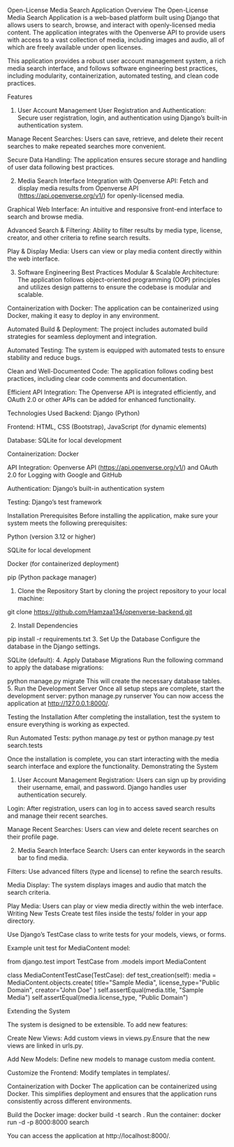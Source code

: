 Open-License Media Search Application
Overview
The Open-License Media Search Application is a web-based platform built using Django that allows users to search, browse, and interact with openly-licensed media content. The application integrates with the Openverse API to provide users with access to a vast collection of media, including images and audio, all of which are freely available under open licenses.

This application provides a robust user account management system, a rich media search interface, and follows software engineering best practices, including modularity, containerization, automated testing, and clean code practices.

Features
1. User Account Management
User Registration and Authentication: Secure user registration, login, and authentication using Django’s built-in authentication system.

Manage Recent Searches: Users can save, retrieve, and delete their recent searches to make repeated searches more convenient.

Secure Data Handling: The application ensures secure storage and handling of user data following best practices.

2. Media Search Interface
Integration with Openverse API: Fetch and display media results from Openverse API (https://api.openverse.org/v1/) for openly-licensed media.

Graphical Web Interface: An intuitive and responsive front-end interface to search and browse media.

Advanced Search & Filtering: Ability to filter results by media type, license, creator, and other criteria to refine search results.

Play & Display Media: Users can view or play media content directly within the web interface.

3. Software Engineering Best Practices
Modular & Scalable Architecture: The application follows object-oriented programming (OOP) principles and utilizes design patterns to ensure the codebase is modular and scalable.

Containerization with Docker: The application can be containerized using Docker, making it easy to deploy in any environment.

Automated Build & Deployment: The project includes automated build strategies for seamless deployment and integration.

Automated Testing: The system is equipped with automated tests to ensure stability and reduce bugs.

Clean and Well-Documented Code: The application follows coding best practices, including clear code comments and documentation.

Efficient API Integration: The Openverse API is integrated efficiently, and OAuth 2.0 or other APIs can be added for enhanced functionality.

Technologies Used
Backend: Django (Python)

Frontend: HTML, CSS (Bootstrap), JavaScript (for dynamic elements)

Database: SQLite for local development

Containerization: Docker

API Integration: Openverse API (https://api.openverse.org/v1/) and OAuth 2.0 for Logging with Google and GitHub

Authentication: Django’s built-in authentication system

Testing: Django’s test framework

Installation
Prerequisites
Before installing the application, make sure your system meets the following prerequisites:

Python (version 3.12 or higher)

SQLite for local development

Docker (for containerized deployment)

pip (Python package manager)

1. Clone the Repository
Start by cloning the project repository to your local machine:

git clone https://github.com/Hamzaa134/openverse-backend.git

2. Install Dependencies

pip install -r requirements.txt
3. Set Up the Database
Configure the database in the Django settings.

SQLite (default):
4. Apply Database Migrations
Run the following command to apply the database migrations:

python manage.py migrate
This will create the necessary database tables.
5. Run the Development Server
Once all setup steps are complete, start the development server:
python manage.py runserver
You can now access the application at http://127.0.0.1:8000/.

Testing the Installation
After completing the installation, test the system to ensure everything is working as expected.

Run Automated Tests:
python manage.py test
or 
python manage.py test search.tests

Once the installation is complete, you can start interacting with the media search interface and explore the functionality.
Demonstrating the System
1. User Account Management
Registration: Users can sign up by providing their username, email, and password. Django handles user authentication securely.

Login: After registration, users can log in to access saved search results and manage their recent searches.

Manage Recent Searches: Users can view and delete recent searches on their profile page.

2. Media Search Interface
Search: Users can enter keywords in the search bar to find media.

Filters: Use advanced filters (type and license) to refine the search results.

Media Display: The system displays images and audio that match the search criteria.

Play Media: Users can play or view media directly within the web interface.
Writing New Tests
Create test files inside the tests/ folder in your app directory.

Use Django’s TestCase class to write tests for your models, views, or forms.

Example unit test for MediaContent model:

from django.test import TestCase
from .models import MediaContent

class MediaContentTestCase(TestCase):
    def test_creation(self):
        media = MediaContent.objects.create(
            title="Sample Media",
            license_type="Public Domain",
            creator="John Doe"
        )
        self.assertEqual(media.title, "Sample Media")
        self.assertEqual(media.license_type, "Public Domain")

Extending the System

The system is designed to be extensible. To add new features:

Create New Views: Add custom views in views.py.Ensure that the new views are linked in urls.py.

Add New Models: Define new models to manage custom media content.

Customize the Frontend: Modify templates in templates/.

Containerization with Docker
The application can be containerized using Docker. This simplifies deployment and ensures that the application runs consistently across different environments.

Build the Docker image:
docker build -t search .
Run the container:
docker run -d -p 8000:8000 search

You can access the application at http://localhost:8000/.


